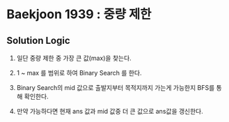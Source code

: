 # Baekjoon 1939 : 중량 제한

## Solution Logic

1. 일단 중량 제한 중 가장 큰 값(max)을 찾는다.

2. 1 ~ max 를 범위로 하여 Binary Search 를 한다.

3. Binary Search의 mid 값으로 출발지부터 목적지까지 가는게 가능한지 BFS를 통해 확인한다.

4. 만약 가능하다면 현재 ans 값과 mid 값중 더 큰 값으로 ans값을 갱신한다.
